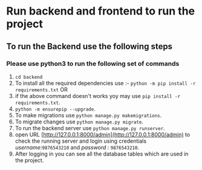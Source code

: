 # Run backend and frontend to run the project
## To run the Backend use the following steps
### Please use python3 to run the following set of commands
1. `cd backend`
2. To install all the required dependencies use :- `python -m pip install -r requirements.txt`
        OR
2. if the above command doesn't works yoy may use `pip install -r requirements.txt`.
3. `python -m ensurepip --upgrade`.
4. To make migrations use `python manage.py makemigrations`.
5. To migrate changes use `python manage.py migrate`.
6. To run the backend server use `python manage.py runserver`.
7. open URL [http://127.0.0.1:8000/admin](http://127.0.0.1:8000/admin) to check the running server and login using credentials _username_:`9876543210` and _password_ : `9876543210`.
8. After logging in you can see all the database tables which are used in the project.

